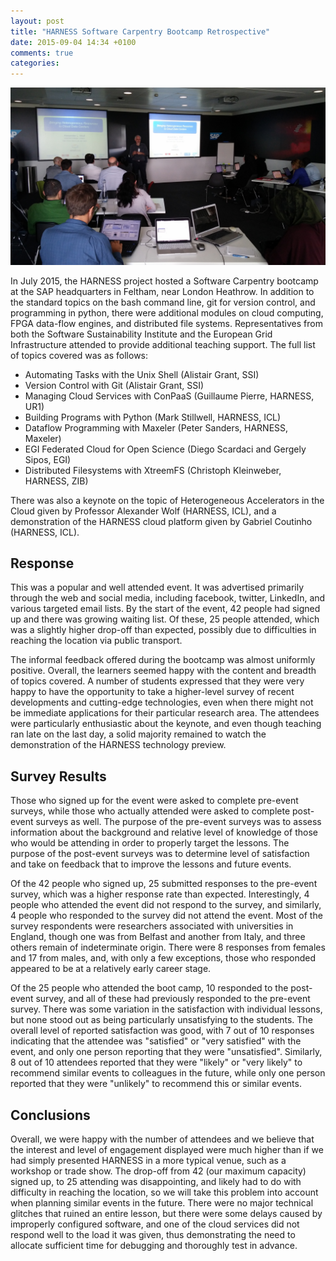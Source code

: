 ```yaml
---
layout: post
title: "HARNESS Software Carpentry Bootcamp Retrospective"
date: 2015-09-04 14:34 +0100
comments: true
categories: 
---
```


![Alex Wolf Keynote](/images/20150715_143559.jpg)

In July 2015, the HARNESS project hosted a Software Carpentry bootcamp at the
SAP headquarters in Feltham, near London Heathrow. In addition to the standard
topics on the bash command line, git for version control, and programming in
python, there were additional modules on cloud computing, FPGA data-flow
engines, and distributed file systems. Representatives from both the Software
Sustainability Institute and the European Grid Infrastructure attended to
provide additional teaching support. The full list of topics covered was as
follows:

- Automating Tasks with the Unix Shell (Alistair Grant, SSI)
- Version Control with Git (Alistair Grant, SSI)
- Managing Cloud Services with ConPaaS (Guillaume Pierre, HARNESS, UR1)
- Building Programs with Python (Mark Stillwell, HARNESS, ICL)
- Dataflow Programming with Maxeler (Peter Sanders, HARNESS, Maxeler)
- EGI Federated Cloud for Open Science (Diego Scardaci and Gergely Sipos, EGI)
- Distributed Filesystems with XtreemFS (Christoph Kleinweber, HARNESS, ZIB)

There was also a keynote on the topic of Heterogeneous Accelerators in the
Cloud given by Professor Alexander Wolf (HARNESS, ICL), and a demonstration of
the HARNESS cloud platform given by Gabriel Coutinho (HARNESS, ICL).

<!--more-->

## Response

This was a popular and well attended event. It was advertised primarily through
the web and social media, including facebook, twitter, LinkedIn, and various
targeted email lists. By the start of the event, 42 people had signed up and
there was growing waiting list. Of these, 25 people attended, which was
a slightly higher drop-off than expected, possibly due to difficulties in
reaching the location via public transport.

The informal feedback offered during the bootcamp was almost uniformly
positive. Overall, the learners seemed happy with the content and breadth of
topics covered. A number of students expressed that they were very happy to
have the opportunity to take a higher-level survey of recent developments and
cutting-edge technologies, even when there might not be immediate applications
for their particular research area. The attendees were particularly
enthusiastic about the keynote, and even though teaching ran late on the last
day, a solid majority remained to watch the demonstration of the HARNESS
technology preview.

## Survey Results

Those who signed up for the event were asked to complete pre-event surveys,
while those who actually attended were asked to complete post-event surveys as
well. The purpose of the pre-event surveys was to assess information about the
background and relative level of knowledge of those who would be attending in
order to properly target the lessons. The purpose of the post-event surveys was
to determine level of satisfaction and take on feedback that to improve the
lessons and future events.

Of the 42 people who signed up, 25 submitted responses to the pre-event survey,
which was a higher response rate than expected. Interestingly, 4 people who
attended the event did not respond to the survey, and similarly, 4 people who
responded to the survey did not attend the event. Most of the survey
respondents were researchers associated with universities in England, though
one was from Belfast and another from Italy, and three others remain of
indeterminate origin. There were 8 responses from females and 17 from males,
and, with only a few exceptions, those who responded appeared to be at
a relatively early career stage.

Of the 25 people who attended the boot camp, 10 responded to the post-event
survey, and all of these had previously responded to the pre-event survey.
There was some variation in the satisfaction with individual lessons, but none
stood out as being particularly unsatisfying to the students. The overall level
of reported satisfaction was good, with 7 out of 10 responses indicating that
the attendee was "satisfied" or "very satisfied" with the event, and only one
person reporting that they were "unsatisfied". Similarly, 8 out of 10 attendees
reported that they were "likely" or "very likely" to recommend similar events
to colleagues in the future, while only one person reported that they were
"unlikely" to recommend this or similar events.

## Conclusions

Overall, we were happy with the number of attendees and we believe that the
interest and level of engagement displayed were much higher than if we had
simply presented HARNESS in a more typical venue, such as a workshop or trade
show. The drop-off from 42 (our maximum capacity) signed up, to 25 attending
was disappointing, and likely had to do with difficulty in reaching the
location, so we will take this problem into account when planning similar
events in the future. There were no major technical glitches that ruined an
entire lesson, but there were some delays caused by improperly configured
software, and one of the cloud services did not respond well to the load it was
given, thus demonstrating the need to allocate sufficient time for debugging
and thoroughly test in advance.
